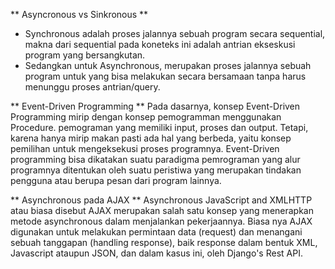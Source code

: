 ** Asyncronous vs Sinkronous **
- Synchronous adalah proses jalannya sebuah program secara sequential, makna dari sequential pada koneteks ini adalah antrian ekseskusi program yang bersangkutan.
- Sedangkan untuk Asynchronous, merupakan proses jalannya sebuah program untuk yang bisa melakukan secara bersamaan tanpa harus menunggu proses antrian/query.

** Event-Driven Programming **
Pada dasarnya, konsep Event-Driven Programming mirip dengan konsep pemogramman menggunakan Procedure. pemograman yang memiliki input, proses dan output. Tetapi, karena hanya mirip makan pasti ada hal yang berbeda, yaitu konsep pemilihan untuk mengeksekusi proses programnya. Event-Driven programming bisa dikatakan suatu paradigma pemrograman yang alur programnya ditentukan oleh suatu peristiwa yang merupakan tindakan pengguna atau berupa pesan dari program lainnya.

** Asynchronous pada AJAX **
Asynchronous JavaScript and XMLHTTP atau biasa disebut AJAX merupakan salah satu konsep yang menerapkan metode asynchronous dalam menjalankan pekerjaannya. Biasa nya AJAX digunakan untuk melakukan permintaan data (request) dan menangani sebuah tanggapan (handling response), baik response dalam bentuk XML, Javascript ataupun JSON, dan dalam kasus ini, oleh Django's Rest API.
